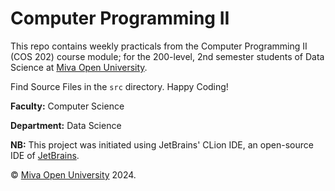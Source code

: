 # Computer Programming II

This repo contains weekly practicals from the Computer Programming II (COS 202) course module; for the 200-level, 2nd semester students of Data Science at [Miva Open University](https://miva.university/bsc-in-data-science/).

  Find Source Files in the `src` directory. Happy Coding!
  
  **Faculty:** Computer Science
  
  **Department:** Data Science

  **NB:** This project was initiated using JetBrains' CLion IDE, an open-source IDE of [JetBrains](https://www.jetbrains.com/clion/).

© [Miva Open University](https://miva.university/) 2024.
